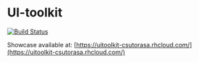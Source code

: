 # UI-toolkit
[![Build Status](https://travis-ci.org/csutorasa/UI-toolkit.svg?branch=master)](https://travis-ci.org/csutorasa/UI-toolkit)

Showcase available at: [https://uitoolkit-csutorasa.rhcloud.com/](https://uitoolkit-csutorasa.rhcloud.com/)
